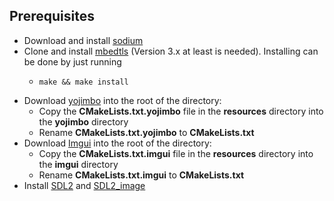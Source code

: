 ## Prerequisites

- Download and install [sodium](https://doc.libsodium.org/installation)
- Clone and install [mbedtls](https://github.com/Mbed-TLS/mbedtls) (Version 3.x at least is needed). Installing can be done by just running
  -     make && make install
- Download [yojimbo](https://github.com/networkprotocol/yojimbo) into the root of the directory:
  - Copy the **CMakeLists.txt.yojimbo** file in the **resources** directory into the **yojimbo** directory
  - Rename **CMakeLists.txt.yojimbo** to **CMakeLists.txt**
- Download [Imgui](https://github.com/ocornut/imgui) into the root of the directory:
  - Copy the **CMakeLists.txt.imgui** file in the **resources** directory into the **imgui** directory
  - Rename **CMakeLists.txt.imgui** to **CMakeLists.txt**
- Install [SDL2](https://lazyfoo.net/tutorials/SDL/01_hello_SDL/linux/index.php) and [SDL2_image](https://lazyfoo.net/tutorials/SDL/01_hello_SDL/linux/index.php)